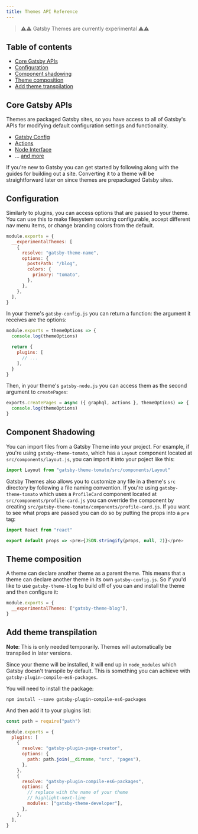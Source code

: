 ```yaml
---
title: Themes API Reference
---
```


> ⚠⚠ Gatsby Themes are currently experimental ⚠⚠

## Table of contents

- [Core Gatsby APIs](#core-gatsby-apis)
- [Configuration](#configuration)
- [Component shadowing](#component-shadowing)
- [Theme composition](#theme-composition)
- [Add theme transpilation](#add-theme-transpilation)

## Core Gatsby APIs

Themes are packaged Gatsby sites, so you have access to all of Gatsby's APIs for modifying default configuration settings and functionality.

- [Gatsby Config](https://www.gatsbyjs.org/docs/gatsby-config/)
- [Actions](https://www.gatsbyjs.org/docs/actions/)
- [Node Interface](https://www.gatsbyjs.org/docs/node-interface/)
- ... [and more](https://www.gatsbyjs.org/docs/api-specification/)

If you're new to Gatsby you can get started by following along with the guides for building out a site. Converting it to a theme will be straightforward later on since themes are prepackaged Gatsby sites.

## Configuration

Similarly to plugins, you can access options that are passed to your theme.
You can use this to make filesystem sourcing configurable, accept different nav menu items, or change branding colors from the default.

```js:title=gatsby-config.js
module.exports = {
  __experimentalThemes: [
    {
      resolve: "gatsby-theme-name",
      options: {
        postsPath: "/blog",
        colors: {
          primary: "tomato",
        },
      },
    },
  ],
}
```

In your theme's `gatsby-config.js` you can return a function: the argument it receives are the options:

```js:title=gatsby-config.js
module.exports = themeOptions => {
  console.log(themeOptions)

  return {
    plugins: [
      // ...
    ],
  }
}
```

Then, in your theme's `gatsby-node.js` you can access them as the second argument to `createPages`:

```js:title=gatsby-node.js
exports.createPages = async ({ graphql, actions }, themeOptions) => {
  console.log(themeOptions)
}
```

## Component Shadowing

You can import files from a Gatsby Theme into your project. For example, if you're using `gatsby-theme-tomato`, which has a `Layout` component located at `src/components/layout.js`, you can import it into your poject like this:

```js
import Layout from "gatsby-theme-tomato/src/components/Layout"
```

Gatsby Themes also allows you to customize any file in a theme's `src` directory by following a file naming convention.
If you're using `gatsby-theme-tomato` which uses a `ProfileCard` component located at `src/components/profile-card.js` you can override the component by creating `src/gatsby-theme-tomato/components/profile-card.js`. If you want to see what props are passed you can do so by putting the props into a `pre` tag:

```js:title=src/gatsby-theme-tomato/components/profile-card.js
import React from "react"

export default props => <pre>{JSON.stringify(props, null, 2)}</pre>
```

## Theme composition

A theme can declare another theme as a parent theme. This means that a theme can declare another theme in its
own `gatsby-config.js`. So if you'd like to use `gatsby-theme-blog` to build off of you can and install the theme
and then configure it:

```js:title=gatsby-config.js
module.exports = {
  __experimentalThemes: ["gatsby-theme-blog"],
}
```

## Add theme transpilation

**Note**: This is only needed temporarily. Themes will automatically be transpiled in later versions.

Since your theme will be installed, it will end up in `node_modules` which Gatsby doesn't transpile by default.
This is something you can achieve with `gatsby-plugin-compile-es6-packages`.

You will need to install the package:

```shell
npm install --save gatsby-plugin-compile-es6-packages
```

And then add it to your plugins list:

```js:title=gatsby-config.js
const path = require("path")

module.exports = {
  plugins: [
    {
      resolve: "gatsby-plugin-page-creator",
      options: {
        path: path.join(__dirname, "src", "pages"),
      },
    },
    {
      resolve: "gatsby-plugin-compile-es6-packages",
      options: {
        // replace with the name of your theme
        // highlight-next-line
        modules: ["gatsby-theme-developer"],
      },
    },
  ],
}
```
